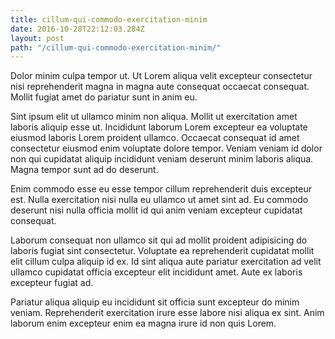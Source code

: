 ```yaml
---
title: cillum-qui-commodo-exercitation-minim
date: 2016-10-28T22:12:03.284Z
layout: post
path: "/cillum-qui-commodo-exercitation-minim/"
---
```


Dolor minim culpa tempor ut. Ut Lorem aliqua velit excepteur consectetur nisi reprehenderit magna in magna aute consequat occaecat consequat. Mollit fugiat amet do pariatur sunt in anim eu.

Sint ipsum elit ut ullamco minim non aliqua. Mollit ut exercitation amet laboris aliquip esse ut. Incididunt laborum Lorem excepteur ea voluptate eiusmod laboris Lorem proident ullamco. Occaecat consequat id amet consectetur eiusmod enim voluptate dolore tempor. Veniam veniam id dolor non qui cupidatat aliquip incididunt veniam deserunt minim laboris aliqua. Magna tempor sunt ad do deserunt.

Enim commodo esse eu esse tempor cillum reprehenderit duis excepteur est. Nulla exercitation nisi nulla eu ullamco ut amet sint ad. Eu commodo deserunt nisi nulla officia mollit id qui anim veniam excepteur cupidatat consequat.

Laborum consequat non ullamco sit qui ad mollit proident adipisicing do laboris fugiat sint consectetur. Voluptate ea reprehenderit cupidatat mollit elit cillum culpa aliquip id ex. Id sint aliqua aute pariatur exercitation ad velit ullamco cupidatat officia excepteur elit incididunt amet. Aute ex laboris excepteur fugiat ad.

Pariatur aliqua aliquip eu incididunt sit officia sunt excepteur do minim veniam. Reprehenderit exercitation irure esse labore nisi aliqua ex sint. Anim laborum enim excepteur enim ea magna irure id non quis Lorem.